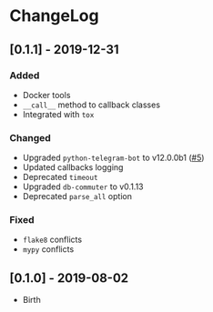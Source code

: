 # ChangeLog

## [0.1.1] - 2019-12-31
### Added
- Docker tools
- `__call__` method to callback classes
- Integrated with `tox`

### Changed
- Upgraded `python-telegram-bot` to v12.0.0b1 
([#5](https://github.com/viktorsapozhok/sightspotter/issues/5))
- Updated callbacks logging
- Deprecated `timeout`
- Upgraded `db-commuter` to v0.1.13 
- Deprecated `parse_all` option

### Fixed
- `flake8` conflicts
- `mypy` conflicts

## [0.1.0] - 2019-08-02
- Birth